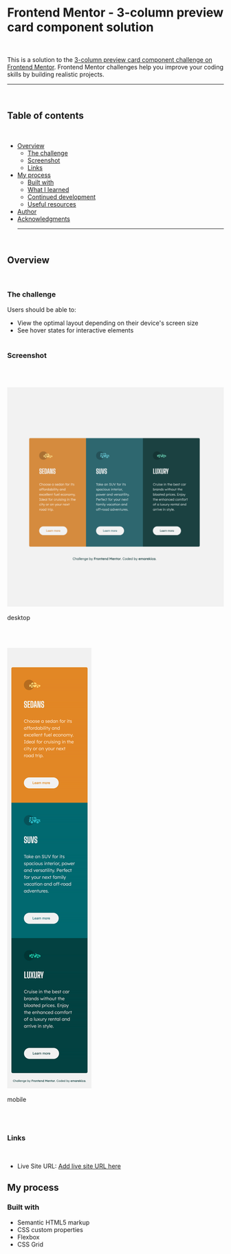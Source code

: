 # Frontend Mentor - 3-column preview card component solution

<br>

This is a solution to the [3-column preview card component challenge on Frontend Mentor](https://www.frontendmentor.io/challenges/3column-preview-card-component-pH92eAR2-). Frontend Mentor challenges help you improve your coding skills by building realistic projects.
<br><hr /><br>

## Table of contents

<br>

- [Overview](#overview)
  - [The challenge](#the-challenge)
  - [Screenshot](#screenshot)
  - [Links](#links)
- [My process](#my-process)
  - [Built with](#built-with)
  - [What I learned](#what-i-learned)
  - [Continued development](#continued-development)
  - [Useful resources](#useful-resources)
- [Author](#author)
- [Acknowledgments](#acknowledgments)
  <br><hr /><br>

## Overview

<br>

### The challenge

Users should be able to:

- View the optimal layout depending on their device's screen size
- See hover states for interactive elements
  <br><br>

### Screenshot

<br><br>

![desktop](./design/Screenshot-desktop.png)
<br>

desktop

<br><br>

![mobile](./design/Screenshot-mobile.png)
<br>

mobile

<br><br>

### Links
<br>

- Live Site URL: [Add live site URL here](https://your-live-site-url.com)

## My process

### Built with

- Semantic HTML5 markup
- CSS custom properties
- Flexbox
- CSS Grid
